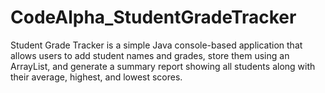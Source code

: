 # CodeAlpha_StudentGradeTracker
Student Grade Tracker is a simple Java console-based application that allows users to add student names and grades, store them using an ArrayList, and generate a summary report showing all students along with their average, highest, and lowest scores.
